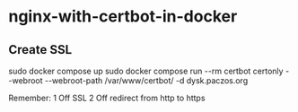 # nginx-with-certbot-in-docker

## Create SSL
sudo docker compose up
sudo docker compose run --rm  certbot certonly --webroot --webroot-path /var/www/certbot/ -d dysk.paczos.org

Remember:
1 Off SSL
2 Off redirect from http to https
